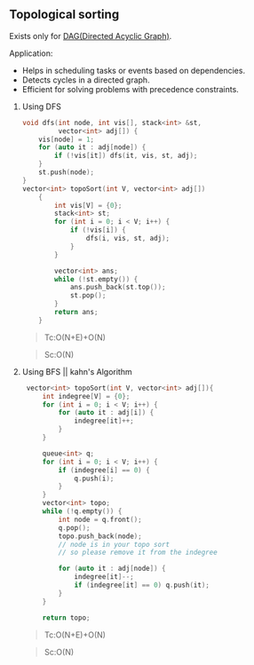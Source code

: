 ## Topological sorting
Exists only for [DAG(Directed Acyclic Graph)](https://www.geeksforgeeks.org/dsa/introduction-to-directed-acyclic-graph/).

Application:
* Helps in scheduling tasks or events based on dependencies.
* Detects cycles in a directed graph.
* Efficient for solving problems with precedence constraints.

1. Using DFS
	```cpp
	void dfs(int node, int vis[], stack<int> &st,
	         vector<int> adj[]) {
		vis[node] = 1;
		for (auto it : adj[node]) {
			if (!vis[it]) dfs(it, vis, st, adj);
		}
		st.push(node);
	}
	vector<int> topoSort(int V, vector<int> adj[])
		{
			int vis[V] = {0};
			stack<int> st;
			for (int i = 0; i < V; i++) {
				if (!vis[i]) {
					dfs(i, vis, st, adj);
				}
			}
	
			vector<int> ans;
			while (!st.empty()) {
				ans.push_back(st.top());
				st.pop();
			}
			return ans;
		}
	```
	>Tc:O(N+E)+O(N)

	>Sc:O(N)

2. Using BFS || kahn's Algorithm
   ``` cpp
   	vector<int> topoSort(int V, vector<int> adj[]){
		int indegree[V] = {0};
		for (int i = 0; i < V; i++) {
			for (auto it : adj[i]) {
				indegree[it]++;
			}
		}

		queue<int> q;
		for (int i = 0; i < V; i++) {
			if (indegree[i] == 0) {
				q.push(i);
			}
		}
		vector<int> topo;
		while (!q.empty()) {
			int node = q.front();
			q.pop();
			topo.push_back(node);
			// node is in your topo sort
			// so please remove it from the indegree

			for (auto it : adj[node]) {
				indegree[it]--;
				if (indegree[it] == 0) q.push(it);
			}
		}

		return topo;
	```
	>Tc:O(N+E)+O(N)

	>Sc:O(N)
